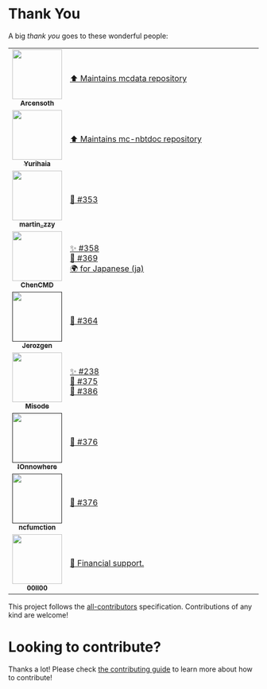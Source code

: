 <style>
table {
  width: 100%;
}

td.details {
  width: 100%;
}
</style>

# Thank You

A big _thank you_ goes to these wonderful people:

<!-- ALL-CONTRIBUTORS-LIST:START - Do not remove or modify this section -->
<!-- prettier-ignore-start -->
<!-- markdownlint-disable -->
<table>
  <tr>
    <td align="center"><a href="https://github.com/Arcensoth"><img src="https://avatars2.githubusercontent.com/u/1885643?s=460&u=6c40bfd2701329a442810831d3a2cf954c8cf5de&v=4" width="100px;" alt=""/><br /><sub><b>Arcensoth</b></sub></a></td><td class="details" align="left"><a href="https://github.com/Arcensoth/mcdata" target="_blank" title="Dependency">⬆️ Maintains mcdata repository</a></td>
  </tr>
  <tr>
    <td align="center"><a href="https://github.com/Yurihaia"><img src="https://avatars3.githubusercontent.com/u/17830663?s=400&u=4959d74e027642f5a207dcd5e112005c5932b844&v=4" width="100px;" alt=""/><br /><sub><b>Yurihaia</b></sub></a></td><td class="details" align="left"><a href="https://github.com/Arcensoth/mcdata" target="_blank" title="Dependency">⬆️ Maintains mc-nbtdoc repository</a></td>
  </tr>
  <tr>
    <td align="center"><a href="https://www.mcbbs.net/home.php?mod=space&uid=1670389"><img src="https://www.mcbbs.net/uc_server/avatar.php?uid=1670389&size=middle" width="100px;" alt=""/><br /><sub><b>martin_zzy</b></sub></a></td><td class="details" align="left"><a href="https://github.com/SPGoding/datapack-language-server/issues/353" target="_blank" title="Bug reports">🐛 #353</a></td>
  </tr>
  <tr>
    <td align="center"><a href="https://github.com/ChenCMD"><img src="https://avatars2.githubusercontent.com/u/46134240?s=400&u=ca934b86e5189ea9c598a51358571e777e21aa2f&v=4" width="100px;" alt=""/><br /><sub><b>ChenCMD</b></sub></a></td><td class="details" align="left"><a href="https://github.com/SPGoding/datapack-language-server/issues/358" target="_blank" title="Ideas, Planning, and Feedback">✨ #358</a><br><a href="https://github.com/SPGoding/datapack-language-server/issues/369" target="_blank" title="Bug reports">🐛 #369</a><br><a href="https://github.com/SPGoding/datapack-language-server/commits?author=ChenCMD" target="_blank" title="Localization">🌍 for Japanese (ja)</a></td>
  </tr>
  <tr>
    <td align="center"><a href=""><img src="https://cdn.discordapp.com/avatars/165678950628982784/3f1093ec653cd58b363e084ef8d0239e.png?size=256" width="100px;" alt=""/><br /><sub><b>Jerozgen</b></sub></a></td><td class="details" align="left"><a href="https://github.com/SPGoding/datapack-language-server/issues/369" target="_blank" title="Bug reports">🐛 #364</a></td>
  </tr>
  <tr>
    <td align="center"><a href="https://github.com/Misode"><img src="https://avatars1.githubusercontent.com/u/17352009?s=460&u=2813225036a78ea0c585fa5f9150d448c3a8ff8e&v=4" width="100px;" alt=""/><br /><sub><b>Misode</b></sub></a></td><td class="details" align="left"><a href="https://github.com/SPGoding/datapack-language-server/issues/238" target="_blank" title="Ideas, Planning, and Feedback">✨ #238</a><br><a href="https://github.com/SPGoding/datapack-language-server/issues/375" target="_blank" title="Bug reports">🐛 #375</a><br><a href="https://github.com/SPGoding/datapack-language-server/issues/386" target="_blank" title="Bug reports">🐛 #386</a></td>
  </tr>
  <tr>
    <td align="center"><a href=""><img src="https://cdn.discordapp.com/avatars/136741373003956224/fb81857fc2e65f6579451ddec680d1db.png?size=256" width="100px;" alt=""/><br /><sub><b>឵!Onnowhere</b></sub></a></td><td class="details" align="left"><a href="https://github.com/SPGoding/datapack-language-server/issues/376" target="_blank" title="Bug reports">🐛 #376</a></td>
  </tr>
  <tr>
    <td align="center"><a href=""><img src="https://cdn.discordapp.com/avatars/416799672674418710/d6b90e26cf0f2be0aeaa321916311db2.png?size=256" width="100px;" alt=""/><br /><sub><b>ncfumction</b></sub></a></td><td class="details" align="left"><a href="https://github.com/SPGoding/datapack-language-server/issues/376" target="_blank" title="Bug reports">🐛 #376</a></td>
  </tr>
  <tr>
    <td align="center"><a href="https://www.mcbbs.net/home.php?mod=space&uid=1316165"><img src="https://www.mcbbs.net/uc_server/avatar.php?uid=1316165&size=middle" width="100px;" alt=""/><br /><sub><b>00ll00</b></sub></a></td><td class="details" align="left"><a href="https://github.com/SPGoding/datapack-language-server/blob/master/CONTRIBUTING.md" target="_blank" title="Sponsor">💝 Financial support.</a></td>
  </tr>
</table>

<!-- markdownlint-enable -->
<!-- prettier-ignore-end -->
<!-- ALL-CONTRIBUTORS-LIST:END -->

This project follows the [all-contributors](https://github.com/all-contributors/all-contributors) specification. Contributions of any kind are welcome!

# Looking to contribute?

Thanks a lot! Please check [the contributing guide](https://github.com/SPGoding/datapack-language-server/blob/master/CONTRIBUTING.md) to learn more about how to contribute!
